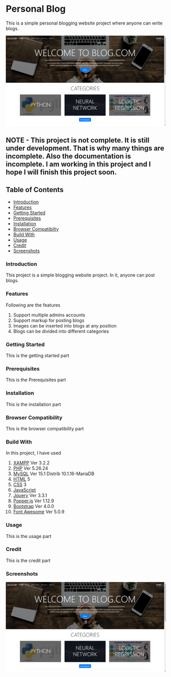 # Personal Blog

This is a simple personal blogging website project where anyone can write blogs.

<p align="center">
	<img alt="screenshot 01" src="readme/01.png" />
</p>

## NOTE - This project is not complete. It is still under development. That is why many things are incomplete. Also the documentation is incomplete. I am working in this project and I hope I will finish this project soon.


## Table of Contents
- [Introduction](#introduction)
- [Features](#features)
- [Getting Started](#getting)
- [Prerequisites](#prerequisites)
- [Installation](#installation)
- [Browser Compatibilty](#browser)
- [Build With](#build)
- [Usage](#usage)
- [Credit](#credit)
- [Screenshots](#screenshots)

### Introduction

This project is a simple blogging website project. In it, anyone can post blogs. 

### Features

Following are the features

1. Support multiple admins accounts
2. Support markup for posting blogs
3. Images can be inserted into blogs at any position
4. Blogs can be divided into  different categories

### Getting Started

This is the getting started part

### Prerequisites

This is the Prerequisites part

### Installation

This is the installation part

### Browser Compatibility

This is the browser compatibility part

### Build With

In this project, I have used

1. [XAMPP](https://www.apachefriends.org/index.html) Ver 3.2.2
2. [PHP](http://php.net/) Ver 5.26.24
3. [MySQL](https://www.mysql.com/) Ver 15.1 Distrib 10.1.16-MariaDB
4. [HTML](https://www.w3.org/html/) 5
5. [CSS](https://www.w3.org/Style/CSS/Overview.en.html) 3
6. [JavaScript](https://www.w3.org/standards/webdesign/script)
7. [Jquery](https://jquery.com/) Ver 3.3.1
8. [Popper.js](https://popper.js.org/) Ver 1.12.9
9. [Bootstrap](https://getbootstrap.com/) Ver 4.0.0
10. [Font Awesome](https://fontawesome.com/) Ver 5.0.9

### Usage

This is the usage part

### Credit

This is the credit part

### Screenshots

<p align="center">
	<img alt="screenshot 01" src="readme/01.png" />
</p>